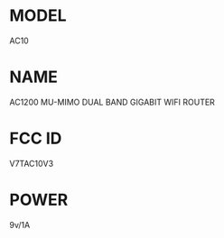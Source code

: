 # MODEL
AC10

# NAME
AC1200 MU-MIMO DUAL BAND GIGABIT WIFI ROUTER

# FCC ID 
V7TAC10V3

# POWER

9v/1A
